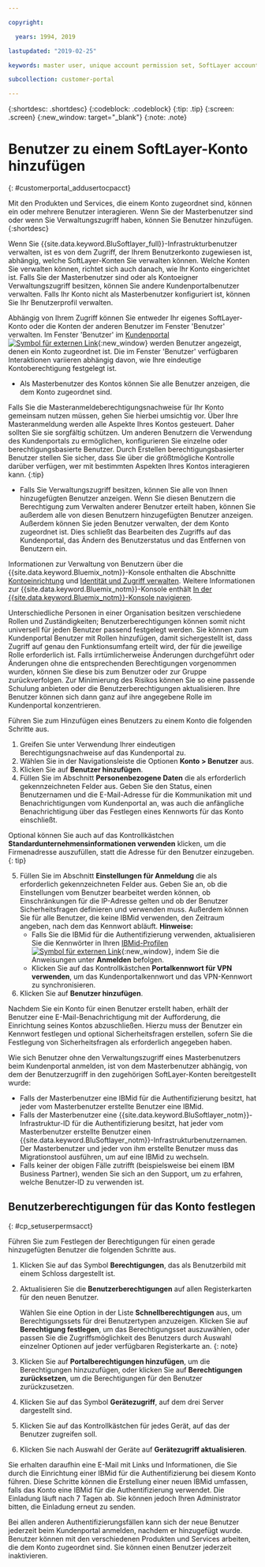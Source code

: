 ```yaml
---

copyright:

  years: 1994, 2019

lastupdated: "2019-02-25"

keywords: master user, unique account permission set, SoftLayer account, account permissions 

subcollection: customer-portal

---
```


{:shortdesc: .shortdesc}
{:codeblock: .codeblock}
{:tip: .tip}
{:screen: .screen}
{:new_window: target="_blank"}
{:note: .note}


# Benutzer zu einem SoftLayer-Konto hinzufügen
{: #customerportal_addusertocpacct}

Mit den Produkten und Services, die einem Konto zugeordnet sind, können ein oder mehrere Benutzer interagieren. Wenn Sie der Masterbenutzer sind oder wenn Sie Verwaltungszugriff haben, können Sie Benutzer hinzufügen.
{:shortdesc}

Wenn Sie {{site.data.keyword.BluSoftlayer_full}}-Infrastrukturbenutzer verwalten, ist es von dem Zugriff, der Ihrem Benutzerkonto zugewiesen ist, abhängig, welche SoftLayer-Konten Sie verwalten können. Welche Konten Sie verwalten können, richtet sich auch danach, wie Ihr Konto eingerichtet ist. Falls Sie der Masterbenutzer sind oder als Kontoeigner Verwaltungszugriff besitzen, können Sie andere Kundenportalbenutzer verwalten. Falls Ihr Konto nicht als Masterbenutzer konfiguriert ist, können Sie Ihr Benutzerprofil verwalten.

Abhängig von Ihrem Zugriff können Sie entweder Ihr eigenes SoftLayer-Konto oder die Konten der anderen Benutzer im Fenster 'Benutzer' verwalten. Im Fenster 'Benutzer' im [Kundenportal ![Symbol für externen Link](../icons/launch-glyph.svg)](https://control.softlayer.com/){:new_window} werden Benutzer angezeigt, denen ein Konto zugeordnet ist. Die im Fenster 'Benutzer' verfügbaren Interaktionen variieren abhängig davon, wie Ihre eindeutige Kontoberechtigung festgelegt ist.
  * Als Masterbenutzer des Kontos können Sie alle Benutzer anzeigen, die dem Konto zugeordnet sind.

  Falls Sie die Masteranmeldeberechtigungsnachweise für Ihr Konto gemeinsam nutzen müssen, gehen Sie hierbei umsichtig vor. Über Ihre Masteranmeldung werden alle Aspekte Ihres Kontos gesteuert. Daher sollten Sie sie sorgfältig schützen. Um anderen Benutzern die Verwendung des Kundenportals zu ermöglichen, konfigurieren Sie einzelne oder berechtigungsbasierte Benutzer. Durch Erstellen berechtigungsbasierter Benutzer stellen Sie sicher, dass Sie über die größtmögliche Kontrolle darüber verfügen, wer mit bestimmten Aspekten Ihres Kontos interagieren kann.
{:tip}

  * Falls Sie Verwaltungszugriff besitzen, können Sie alle von Ihnen hinzugefügten Benutzer anzeigen. Wenn Sie diesen Benutzern die Berechtigung zum Verwalten anderer Benutzer erteilt haben, können Sie außerdem alle von diesen Benutzern hinzugefügten Benutzer anzeigen. Außerdem können Sie jeden Benutzer verwalten, der dem Konto zugeordnet ist. Dies schließt das Bearbeiten des Zugriffs auf das Kundenportal, das Ändern des Benutzerstatus und das Entfernen von Benutzern ein.

Informationen zur Verwaltung von Benutzern über die {{site.data.keyword.Bluemix_notm}}-Konsole enthalten die Abschnitte [Kontoeinrichtung](/docs/account?topic=account-signup#signup) und [Identität und Zugriff verwalten](/docs/iam?topic=iam-getstarted#getstarted). Weitere Informationen zur {{site.data.keyword.Bluemix_notm}}-Konsole enthält [In der {{site.data.keyword.Bluemix_notm}}-Konsole navigieren](/docs/overview?topic=overview-ui#ui).

Unterschiedliche Personen in einer Organisation besitzen verschiedene Rollen und Zuständigkeiten; Benutzerberechtigungen können somit nicht universell für jeden Benutzer passend festgelegt werden. Sie können zum Kundenportal Benutzer mit Rollen hinzufügen, damit sichergestellt ist, dass Zugriff auf genau den Funktionsumfang erteilt wird, der für die jeweilige Rolle erforderlich ist. Falls irrtümlicherweise Änderungen durchgeführt oder Änderungen ohne die entsprechenden Berechtigungen vorgenommen wurden, können Sie diese bis zum Benutzer oder zur Gruppe zurückverfolgen. Zur Minimierung des Risikos können Sie so eine passende Schulung anbieten oder die Benutzerberechtigungen aktualisieren. Ihre Benutzer können sich dann ganz auf ihre angegebene Rolle im Kundenportal konzentrieren.

Führen Sie zum Hinzufügen eines Benutzers zu einem Konto die folgenden Schritte aus.

1. Greifen Sie unter Verwendung Ihrer eindeutigen Berechtigungsnachweise auf das Kundenportal zu.
2. Wählen Sie in der Navigationsleiste die Optionen **Konto > Benutzer** aus.
3. Klicken Sie auf **Benutzer hinzufügen**.
4. Füllen Sie im Abschnitt **Personenbezogene Daten** die als erforderlich gekennzeichneten Felder aus. Geben Sie den Status, einen Benutzernamen und die E-Mail-Adresse für die Kommunikation mit und Benachrichtigungen vom Kundenportal an, was auch die anfängliche Benachrichtigung über das Festlegen eines Kennworts für das Konto einschließt.

  Optional können Sie auch auf das Kontrollkästchen **Standardunternehmensinformationen verwenden** klicken, um die Firmenadresse auszufüllen, statt die Adresse für den Benutzer einzugeben.
  {: tip}

5. Füllen Sie im Abschnitt **Einstellungen für Anmeldung** die als erforderlich gekennzeichneten Felder aus. Geben Sie an, ob die Einstellungen vom Benutzer bearbeitet werden können, ob Einschränkungen für die IP-Adresse gelten und ob der Benutzer Sicherheitsfragen definieren und verwenden muss. Außerdem können Sie für alle Benutzer, die keine IBMid verwenden, den Zeitraum angeben, nach dem das Kennwort abläuft.
    **Hinweise:**
    * Falls Sie die IBMid für die Authentifizierung verwenden, aktualisieren Sie die Kennwörter in Ihren [IBMid-Profilen ![Symbol für externen Link](../icons/launch-glyph.svg)](https://www.ibm.com/account/profile){:new_window}, indem Sie die Anweisungen unter **Anmelden** befolgen.
    * Klicken Sie auf das Kontrollkästchen **Portalkennwort für VPN verwenden**, um das Kundenportalkennwort und das VPN-Kennwort zu synchronisieren.
6. Klicken Sie auf **Benutzer hinzufügen**.

Nachdem Sie ein Konto für einen Benutzer erstellt haben, erhält der Benutzer eine E-Mail-Benachrichtigung mit der Aufforderung, die Einrichtung seines Kontos abzuschließen. Hierzu muss der Benutzer ein Kennwort festlegen und optional Sicherheitsfragen erstellen, sofern Sie die Festlegung von Sicherheitsfragen als erforderlich angegeben haben.

Wie sich Benutzer ohne den Verwaltungszugriff eines Masterbenutzers beim Kundenportal anmelden, ist von dem Masterbenutzer abhängig, von dem der Benutzerzugriff in den zugehörigen SoftLayer-Konten bereitgestellt wurde:
  * Falls der Masterbenutzer eine IBMid für die Authentifizierung besitzt, hat jeder vom Masterbenutzer erstellte Benutzer eine IBMid.
  * Falls der Masterbenutzer eine {{site.data.keyword.BluSoftlayer_notm}}-Infrastruktur-ID für die Authentifizierung besitzt, hat jeder vom Masterbenutzer erstellte Benutzer einen {{site.data.keyword.BluSoftlayer_notm}}-Infrastrukturbenutzernamen. Der Masterbenutzer und jeder von ihm erstellte Benutzer muss das Migrationstool ausführen, um auf eine IBMid zu wechseln.
  * Falls keiner der obigen Fälle zutrifft (beispielsweise bei einem IBM Business Partner), wenden Sie sich an den Support, um zu erfahren, welche Benutzer-ID zu verwenden ist.

## Benutzerberechtigungen für das Konto festlegen
{: #cp_setuserpermsacct}

Führen Sie zum Festlegen der Berechtigungen für einen gerade hinzugefügten Benutzer die folgenden Schritte aus.

1. Klicken Sie auf das Symbol **Berechtigungen**, das als Benutzerbild mit einem Schloss dargestellt ist.
2. Aktualisieren Sie die **Benutzerberechtigungen** auf allen Registerkarten für den neuen Benutzer.

    Wählen Sie eine Option in der Liste **Schnellberechtigungen** aus, um Berechtigungssets für drei Benutzertypen anzuzeigen. Klicken Sie auf **Berechtigung festlegen**, um das Berechtigungsset auszuwählen, oder passen Sie die Zugriffsmöglichkeit des Benutzers durch Auswahl einzelner Optionen auf jeder verfügbaren Registerkarte an.
    {: note}
    
3. Klicken Sie auf **Portalberechtigungen hinzufügen**, um die Berechtigungen hinzuzufügen, oder klicken Sie auf **Berechtigungen zurücksetzen**, um die Berechtigungen für den Benutzer zurückzusetzen.
4. Klicken Sie auf das Symbol **Gerätezugriff**, auf dem drei Server dargestellt sind.
5. Klicken Sie auf das Kontrollkästchen für jedes Gerät, auf das der Benutzer zugreifen soll.
6. Klicken Sie nach Auswahl der Geräte auf **Gerätezugriff aktualisieren**.

Sie erhalten daraufhin eine E-Mail mit Links und Informationen, die Sie durch die Einrichtung einer IBMid für die Authentifizierung bei diesem Konto führen. Diese Schritte können die Erstellung einer neuen IBMid umfassen, falls das Konto eine IBMid für die Authentifizierung verwendet. Die Einladung läuft nach 7 Tagen ab. Sie können jedoch Ihren Administrator bitten, die Einladung erneut zu senden.

Bei allen anderen Authentifizierungsfällen kann sich der neue Benutzer jederzeit beim Kundenportal anmelden, nachdem er hinzugefügt wurde. Benutzer können mit den verschiedenen Produkten und Services arbeiten, die dem Konto zugeordnet sind. Sie können einen Benutzer jederzeit inaktivieren.
